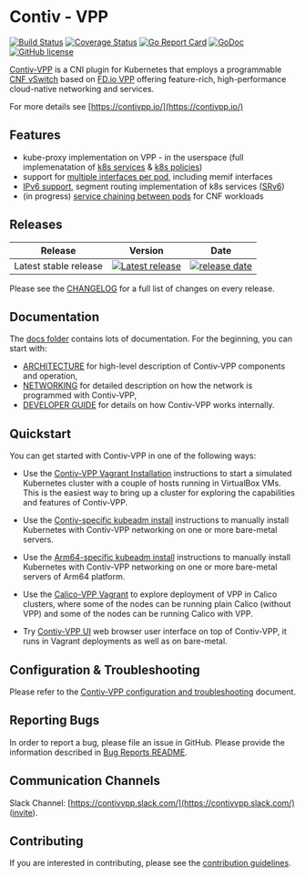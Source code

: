 # Contiv - VPP

[![Build Status](https://travis-ci.org/contiv/vpp.svg?branch=master)](https://travis-ci.org/contiv/vpp)
[![Coverage Status](https://coveralls.io/repos/github/contiv/vpp/badge.svg?branch=master)](https://coveralls.io/github/contiv/vpp?branch=master)
[![Go Report Card](https://goreportcard.com/badge/github.com/contiv/vpp)](https://goreportcard.com/report/github.com/contiv/vpp)
[![GoDoc](https://godoc.org/github.com/contiv/vpp?status.svg)](https://godoc.org/github.com/contiv/vpp)
[![GitHub license](https://img.shields.io/badge/license-Apache%20license%202.0-blue.svg)](https://github.com/contiv/vpp/blob/master/LICENSE)

[Contiv-VPP](https://contivpp.io/) is a CNI plugin for Kubernetes that employs
a programmable [CNF vSwitch](docs/ARCHITECTURE.md) based on [FD.io VPP](https://fd.io/)
offering feature-rich, high-performance cloud-native networking and services.

For more details see [https://contivpp.io/](https://contivpp.io/)


## Features
* kube-proxy implementation on VPP - in the userspace (full implemenatation of [k8s services](docs/dev-guide/SERVICES.md) & [k8s policies](docs/dev-guide/POLICIES.md))
* support for [multiple interfaces per pod](docs/operation/CUSTOM_POD_INTERFACES.md), including memif interfaces
* [IPv6 support](docs/setup/IPV6.md), segment routing implementation of k8s services ([SRv6](docs/setup/SRV6.md))
* (in progress) [service chaining between pods](k8s/examples/sfc/README.md) for CNF workloads


## Releases
|Release|Version|Date|
|---|---|---|
|Latest stable release|[![Latest release](https://img.shields.io/github/release/contiv/vpp.svg)](https://github.com/contiv/vpp/releases/latest)|[![release date](https://img.shields.io/github/release-date/contiv/vpp.svg?style=flat)](https://github.com/contiv/vpp/releases/latest)|

Please see the [CHANGELOG](CHANGELOG.md) for a full list of changes on every release.


## Documentation
The [docs folder](docs) contains lots of documentation. For the beginning, you can start with:
* [ARCHITECTURE](docs/ARCHITECTURE.md) for high-level description of Contiv-VPP
  components and operation,
* [NETWORKING](docs/NETWORKING.md) for detailed description on how the network
  is programmed with Contiv-VPP,
* [DEVELOPER GUIDE](docs/dev-guide) for details on how Contiv-VPP works internally.


## Quickstart
You can get started with Contiv-VPP in one of the following ways:
* Use the [Contiv-VPP Vagrant Installation](vagrant/README.md) instructions to start a
  simulated Kubernetes cluster with a couple of hosts running in VirtualBox
  VMs. This is the easiest way to bring up a cluster for exploring the
  capabilities and features of Contiv-VPP.

* Use the [Contiv-specific kubeadm install](docs/setup/MANUAL_INSTALL.md)
  instructions to manually install Kubernetes with Contiv-VPP networking on one
  or more bare-metal servers.

* Use the [Arm64-specific kubeadm install](docs/arm64/MANUAL_INSTALL_ARM64.md)
  instructions to manually install Kubernetes with Contiv-VPP networking on one or more
  bare-metal servers of Arm64 platform.

* Use the [Calico-VPP Vagrant](vagrant/calico-vpp/README.md) to explore deployment of VPP
  in Calico clusters, where some of the nodes can be running plain Calico (without VPP)
  and some of the nodes can be running Calico with VPP.

* Try [Contiv-VPP UI](ui/README.md) web browser user interface on top of Contiv-VPP,
  it runs in Vagrant deployments as well as on bare-metal.


## Configuration & Troubleshooting
Please refer to the [Contiv-VPP configuration and troubleshooting](docs/operation/TOOLS.md) document.


## Reporting Bugs
In order to report a bug, please file an issue in GitHub. Please provide
the information described in [Bug Reports README](docs/debugging/BUG_REPORTS.md).


## Communication Channels
Slack Channel: [https://contivvpp.slack.com/](https://contivvpp.slack.com/) 
([invite](https://cvppslackin.herokuapp.com/)).


## Contributing
If you are interested in contributing, please see the [contribution guidelines](docs/dev-guide/CONTRIBUTING.md).
